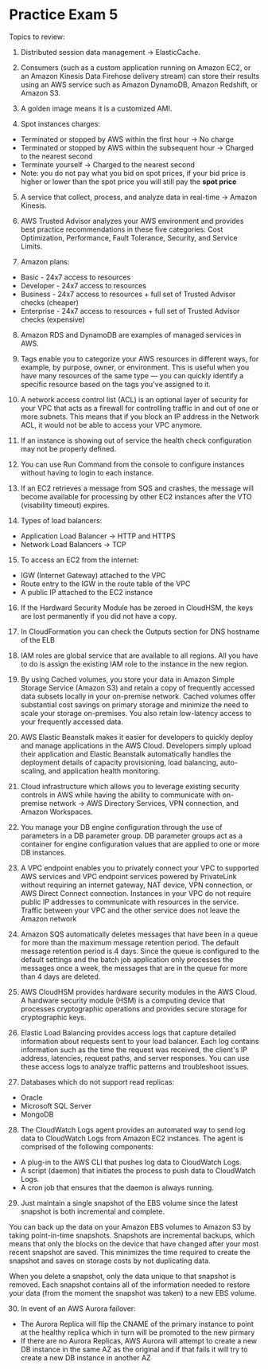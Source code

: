 # Practice Exam 5

Topics to review:

1. Distributed session data management -> ElasticCache.

2. Consumers (such as a custom application running on Amazon EC2, or an Amazon Kinesis Data Firehose delivery stream) can store their results using an AWS service such as Amazon DynamoDB, Amazon Redshift, or Amazon S3.

3. A golden image means it is a customized AMI.

4. Spot instances charges:
  * Terminated or stopped by AWS within the first hour -> No charge
  * Terminated or stopped by AWS within the subsequent hour -> Charged to the nearest second
  * Terminate yourself -> Charged to the nearest second
  * Note: you do not pay what you bid on spot prices, if your bid price is higher or lower than the spot price you will still pay the **spot price**

5. A service that collect, process, and analyze data in real-time -> Amazon Kinesis.

6. AWS Trusted Advisor analyzes your AWS environment and provides best practice recommendations in these five categories: Cost Optimization, Performance, Fault Tolerance, Security, and Service Limits.

7. Amazon plans:
  * Basic - 24x7 access to resources
  * Developer - 24x7 access to resources
  * Business - 24x7 access to resources + full set of Trusted Advisor checks (cheaper)
  * Enterprise - 24x7 access to resources + full set of Trusted Advisor checks (expensive)

8. Amazon RDS and DynamoDB are examples of managed services in AWS.

9. Tags enable you to categorize your AWS resources in different ways, for example, by purpose, owner, or environment. This is useful when you have many resources of the same type — you can quickly identify a specific resource based on the tags you've assigned to it.

10. A network access control list (ACL) is an optional layer of security for your VPC that acts as a firewall for controlling traffic in and out of one or more subnets. This means that if you block an IP address in the Network ACL, it would not be able to access your VPC anymore.

11. If an instance is showing out of service the health check configuration may not be properly defined.

12. You can use Run Command from the console to configure instances without having to login to each instance.

13. If an EC2 retrieves a message from SQS and crashes, the message will become available for processing by other EC2 instances after the VTO (visability timeout) expires.

14. Types of load balancers:
  * Application Load Balancer -> HTTP and HTTPS
  * Network Load Balancers -> TCP

15. To access an EC2 from the internet:
  * IGW (Internet Gateway) attached to the VPC
  * Route entry to the IGW in the route table of the VPC
  * A public IP attached to the EC2 instance

16. If the Hardward Security Module has be zeroed in CloudHSM, the keys are lost permanently if you did not have a copy.

17. In CloudFormation you can check the Outputs section for DNS hostname of the ELB

18. IAM roles are global service that are available to all regions. All you have to do is assign the existing IAM role to the instance in the new region.

19. By using Cached volumes, you store your data in Amazon Simple Storage Service (Amazon S3) and retain a copy of frequently accessed data subsets locally in your on-premise network. Cached volumes offer substantial cost savings on primary storage and minimize the need to scale your storage on-premises. You also retain low-latency access to your frequently accessed data.

20. AWS Elastic Beanstalk makes it easier for developers to quickly deploy and manage applications in the AWS Cloud. Developers simply upload their application and Elastic Beanstalk automatically handles the deployment details of capacity provisioning, load balancing, auto-scaling, and application health monitoring.

21. Cloud infrastructure which allows you to leverage existing security controls in AWS while having the ability to communicate with on-premise network -> AWS Directory Services, VPN connection, and Amazon Workspaces.

22. You manage your DB engine configuration through the use of parameters in a DB parameter group. DB parameter groups act as a container for engine configuration values that are applied to one or more DB instances.

23. A VPC endpoint enables you to privately connect your VPC to supported AWS services and VPC endpoint services powered by PrivateLink without requiring an internet gateway, NAT device, VPN connection, or AWS Direct Connect connection. Instances in your VPC do not require public IP addresses to communicate with resources in the service. Traffic between your VPC and the other service does not leave the Amazon network

24. Amazon SQS automatically deletes messages that have been in a queue for more than the maximum message retention period. The default message retention period is 4 days. Since the queue is configured to the default settings and the batch job application only processes the messages once a week, the messages that are in the queue for more than 4 days are deleted.

25. AWS CloudHSM provides hardware security modules in the AWS Cloud. A hardware security module (HSM) is a computing device that processes cryptographic operations and provides secure storage for cryptographic keys.

26. Elastic Load Balancing provides access logs that capture detailed information about requests sent to your load balancer. Each log contains information such as the time the request was received, the client's IP address, latencies, request paths, and server responses. You can use these access logs to analyze traffic patterns and troubleshoot issues.

27. Databases which do not support read replicas:
  * Oracle
  * Microsoft SQL Server
  * MongoDB

28. The CloudWatch Logs agent provides an automated way to send log data to CloudWatch Logs from Amazon EC2 instances. The agent is comprised of the following components:
  * A plug-in to the AWS CLI that pushes log data to CloudWatch Logs.
  * A script (daemon) that initiates the process to push data to CloudWatch Logs.
  * A cron job that ensures that the daemon is always running.

29. Just maintain a single snapshot of the EBS volume since the latest snapshot is both incremental and complete.

You can back up the data on your Amazon EBS volumes to Amazon S3 by taking point-in-time snapshots. Snapshots are incremental backups, which means that only the blocks on the device that have changed after your most recent snapshot are saved. This minimizes the time required to create the snapshot and saves on storage costs by not duplicating data.

When you delete a snapshot, only the data unique to that snapshot is removed. Each snapshot contains all of the information needed to restore your data (from the moment the snapshot was taken) to a new EBS volume.

30. In event of an AWS Aurora failover:
  * The Aurora Replica will flip the CNAME of the primary instance to point at the healthy replica which in turn will be promoted to the new pirmary
  * If there are no Aurora Replicas, AWS Aurora will attempt to create a new DB instance in the same AZ as the original and if that fails it will try to create a new DB instance in another AZ
